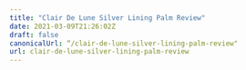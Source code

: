 ```yaml
---
title: "Clair De Lune Silver Lining Palm Review"
date: 2021-03-09T21:26:02Z
draft: false
canonicalUrl: “/clair-de-lune-silver-lining-palm-review"
url: clair-de-lune-silver-lining-palm-review
---
```

